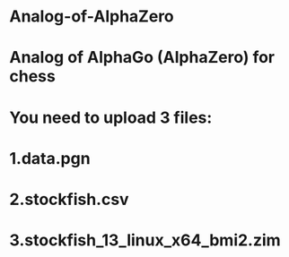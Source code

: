 # Analog-of-AlphaZero
# Analog of AlphaGo (AlphaZero) for chess
# You need to upload 3 files:
#  1.data.pgn
#  2.stockfish.csv
#  3.stockfish_13_linux_x64_bmi2.zim
